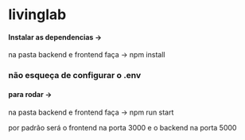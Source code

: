 # livinglab

#### Instalar as dependencias ->
na pasta backend e frontend faça -> 
npm install

### não esqueça de configurar o .env

#### para rodar ->
na pasta backend e frontend faça ->
npm run start

por padrão será o frontend na porta 3000 e o backend na porta 5000